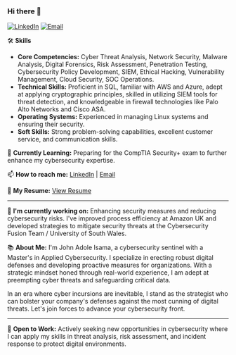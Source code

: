 ### Hi there 👋
[![LinkedIn](https://img.shields.io/badge/LinkedIn-blue?style=flat-square&logo=linkedin&logoColor=white)](https://www.linkedin.com/in/john-isama/)
[![Email](https://img.shields.io/badge/Email-red?style=flat-square&logo=gmail&logoColor=white)](mailto:John@isamahub.com)

🛠️ **Skills**
- **Core Competencies:** Cyber Threat Analysis, Network Security, Malware Analysis, Digital Forensics, Risk Assessment, Penetration Testing, Cybersecurity Policy Development, SIEM, Ethical Hacking, Vulnerability Management, Cloud Security, SOC Operations.
- **Technical Skills:** Proficient in SQL, familiar with AWS and Azure, adept at applying cryptographic principles, skilled in utilizing SIEM tools for threat detection, and knowledgeable in firewall technologies like Palo Alto Networks and Cisco ASA.
- **Operating Systems:** Experienced in managing Linux systems and ensuring their security.
- **Soft Skills:** Strong problem-solving capabilities, excellent customer service, and communication skills.

🌱 **Currently Learning:** Preparing for the CompTIA Security+ exam to further enhance my cybersecurity expertise.

📫 **How to reach me:** [LinkedIn](https://www.linkedin.com/in/john-isama/) | [Email](mailto:John@isamahub.com)

📜 **My Resume:** [View Resume](https://docs.google.com/document/d/1NPKpwt52ISSCAPnpHFE6Zp_PyeEEhe2I/edit?usp=sharing&ouid=110699276151354879504&rtpof=true&sd=true)


---

🔭 **I'm currently working on:** Enhancing security measures and reducing cybersecurity risks. I've improved process efficiency at Amazon UK and developed strategies to mitigate security threats at the Cybersecurity Fusion Team / University of South Wales.

📚 **About Me:** I'm John Adole Isama, a cybersecurity sentinel with a Master's in Applied Cybersecurity. I specialize in erecting robust digital defenses and developing proactive measures for organizations. With a strategic mindset honed through real-world experience, I am adept at preempting cyber threats and safeguarding critical data.

In an era where cyber incursions are inevitable, I stand as the strategist who can bolster your company's defenses against the most cunning of digital threats. Let's join forces to advance your cybersecurity front.

---

🎯 **Open to Work:** Actively seeking new opportunities in cybersecurity where I can apply my skills in threat analysis, risk assessment, and incident response to protect digital environments.

